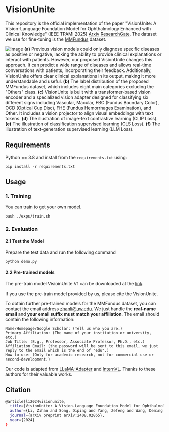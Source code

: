 # VisionUnite
This repository is the official implementation of the paper "VisionUnite: A Vision-Language Foundation Model for Ophthalmology Enhanced with Clinical Knowledge" (IEEE TPAMI 2025) [Arxiv](https://arxiv.org/abs/2408.02865) [ResearchGate](https://www.researchgate.net/publication/394425824_VisionUnite_A_Vision-Language_Foundation_Model_for_Ophthalmology_Enhanced_with_Clinical_Knowledge). The dataset we use for fine-tuning is the [MMFundus](https://github.com/HUANGLIZI/MMFundus) dataset.

![image](https://github.com/HUANGLIZI/VisionUnite/blob/main/VisionUnite_Manuscript.jpg)
**(a)** Previous vision models could only diagnose specific diseases as positive or negative, lacking the ability to provide clinical explanations or interact with patients. However, our proposed VisionUnite changes this approach. It can predict a wide range of diseases and allows real-time conversations with patients, incorporating their feedback. Additionally, VisionUnite offers clear clinical explanations in its output, making it more understandable and useful. **(b)** The label distribution of the proposed MMFundus dataset, which includes eight main categories excluding the "Others" class. **(c)** VisionUnite is built with a transformer-based vision encoder and a specialized vision adapter designed for classifying six different signs including Vascular, Macular, FBC (Fundus Boundary Color), OCD (Optical Cup Disc), FHE (Fundus Hemorrhages Examination), and Other. It includes a vision projector to align visual embeddings with text tokens. **(d)** The illustration of image-text contrastive learning (CLIP Loss). **(e)** The illustration of classification supervised learning (CLS Loss). **(f)** The illustration of text-generation supervised learning (LLM Loss).

## Requirements
Python == 3.8 and install from the ```requirements.txt``` using:
```angular2html
pip install -r requirements.txt
```

## Usage

### 1. Training

You can train to get your own model.

```angular2html
bash ./exps/train.sh
```

### 2. Evaluation

#### 2.1 Test the Model

Prepare the test data and run the following command
```angular2html
python demo.py
```

#### 2.2 Pre-trained models
The pre-train model VisioinUnite V1 can be downloaded at the [link](https://uillinoisedu-my.sharepoint.com/:u:/g/personal/zl111_illinois_edu/Edr7x0BKfQZJmv5nQA50VZEBbKvyVuiQw3MKoGx4Y93DMg?e=3J8JzS). 

If you use the pre-train model provided by us, please cite the VisionUnite.

To obtain further pre-trained models for the MMFundus dataset, you can contact the email address zhanli@uw.edu. We just handle the **real-name email** and **your email suffix must match your affiliation**. The email should contain the following information:
```angular2html
Name/Homepage/Google Scholar: (Tell us who you are.)
Primary Affiliation: (The name of your institution or university, etc.)
Job Title: (E.g., Professor, Associate Professor, Ph.D., etc.)
Affiliation Email: (the password will be sent to this email, we just reply to the email which is the end of "edu".)
How to use: (Only for academic research, not for commercial use or second-development.)
```

Our code is adapted from [LLaMA-Adapter](https://github.com/OpenGVLab/LLaMA-Adapter) and [InternVL](https://github.com/OpenGVLab/InternVL). Thanks to these authors for their valuable works.

## Citation

```bash
@article{li2024visionunite,
  title={VisionUnite: A Vision-Language Foundation Model for Ophthalmology Enhanced with Clinical Knowledge},
  author={Li, Zihan and Song, Diping and Yang, Zefeng and Wang, Deming and Li, Fei and Zhang, Xiulan and Kinahan, Paul E and Qiao, Yu},
  journal={arXiv preprint arXiv:2408.02865},
  year={2024}
}
```

